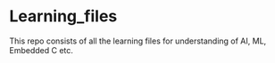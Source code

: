 # Learning_files
This repo consists of all the learning files for understanding of AI, ML, Embedded C etc.
